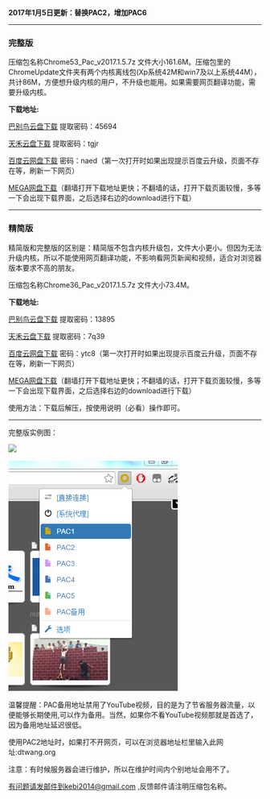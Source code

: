 **2017年1月5日更新：替换PAC2，增加PAC6**

***

### 完整版

压缩包名称Chrome53_Pac_v2017.1.5.7z 文件大小161.6M。压缩包里的ChromeUpdate文件夹有两个内核离线包(Xp系统42M和win7及以上系统44M），共计86M，方便想升级内核的用户，不升级也能用。如果需要网页翻译功能，需要升级内核。

**下载地址:**

[巴别鸟云盘下载](http://www.babel.cc/share.do?s=4350334554231059) 提取密码：45694

[天禾云盘下载](http://demo.flyui.net/s.aspx/4SP13R) 提取密码：tgjr

[百度云网盘下载](http://pan.baidu.com/s/1kVykw4Z) 密码：naed（第一次打开时如果出现提示百度云升级，页面不存在等，刷新一下网页）

[MEGA网盘下载](https://mega.nz/#!R8ABlaYZ!7DzQl_L9MFzr19SU3rGhC1UvxZOP3F-CExDns5Nd2M8)（翻墙打开下载地址更快；不翻墙的话，打开下载页面较慢，多等一下会出现下载界面，之后选择右边的download进行下载）

***

### 精简版

精简版和完整版的区别是：精简版不包含内核升级包，文件大小更小。但因为无法升级内核，所以不能使用网页翻译功能，不影响看网页新闻和视频，适合对浏览器版本要求不高的朋友。

压缩包名称Chrome36_Pac_v2017.1.5.7z 文件大小73.4M。

**下载地址:**

[巴别鸟云盘下载](http://www.babel.cc/share.do?s=7289454219779550) 提取密码：13895

[天禾云盘下载](http://demo.flyui.net/s.aspx/JSZSSP) 提取密码：7q39

[百度云网盘下载](http://pan.baidu.com/s/1gf0u0a3) 密码：ytc8（第一次打开时如果出现提示百度云升级，页面不存在等，刷新一下网页）

[MEGA网盘下载](https://mega.nz/#!UpwFHaxL!Xi7W2UWeDaiWaLI8uHhaZydgVrG47FjfIZjNyJwq1ZQ)（翻墙打开下载地址更快；不翻墙的话，打开下载页面较慢，多等一下会出现下载界面，之后选择右边的download进行下载）

使用方法：下载后解压，按使用说明（必看）操作即可。


***

完整版实例图：

![](https://raw.githubusercontent.com/Alvin9999/pac2/master/pac新版1.png)

![](https://raw.githubusercontent.com/Alvin9999/crp_up/master/pac12.PNG)

温馨提醒：PAC备用地址禁用了YouTube视频，目的是为了节省服务器流量，以便能够长期使用,可以作为备用。当然，如果你不看YouTube视频那就是首选了，因为备用地址延迟很低。

使用PAC2地址时，如果打不开网页，可以在浏览器地址栏里输入此网址:dtwang.org

注意：有时候服务器会进行维护，所以在维护时间内个别地址会用不了。



有问题请发邮件到kebi2014@gmail.com ,反馈邮件请注明压缩包名称。

